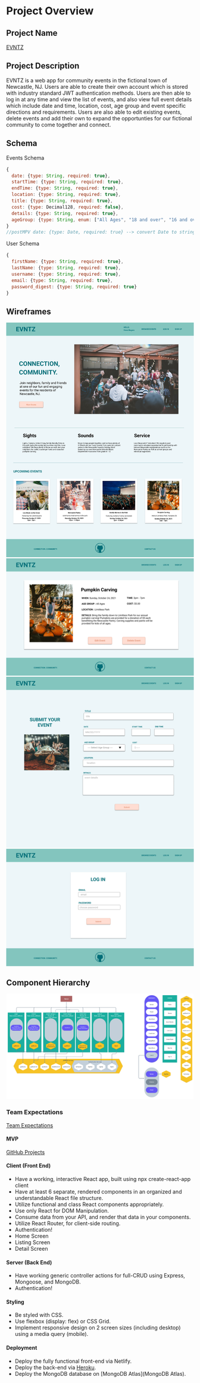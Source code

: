 # Project Overview

## Project Name

[EVNTZ](https://suspicious-shirley-aff7c1.netlify.app/)


## Project Description

EVNTZ is a web app for community events in the fictional town of Newcastle, NJ. Users are able to create their own account which is stored with industry standard JWT authentication methods. Users are then able to log in at any time and view the list of events, and also view full event details which include date and time, location, cost, age group and event specific directions and requirements. Users are also able to edit existing events, delete events and add their own to expand the opportunties for our fictional community to come together and connect. 

## Schema

Events Schema
```javascript
{
  date: {type: String, required: true},
  startTime: {type: String, required: true},
  endTime: {type: String, required: true},
  location: {type: String, required: true},
  title: {type: String, required: true},
  cost: {type: Decimal128, required: false},
  details: {type: String, required: true},
  ageGroup: {type: String, enum: ["All Ages", "18 and over", "16 and over"], required: true}
}
//postMPV date: {type: Date, required: true} --> convert Date to string we need per industry convention
```

User Schema
```javascript
{
  firstName: {type: String, required: true},
  lastName: {type: String, required: true},
  username: {type: String, required: true},
  email: {type: String, required: true},
  password_digest: {type: String, required: true}
}
```

## Wireframes

![Home](https://github.com/erik-eyler/EVNTZ/blob/kbg-dev/Images/Home%20(1).png)
![Event Details](https://github.com/erik-eyler/EVNTZ/blob/kbg-dev/Images/Event%20Details.png)
![Create Event](https://github.com/erik-eyler/EVNTZ/blob/kbg-dev/Images/Create%20Event%20(1).png)
![Login](https://github.com/erik-eyler/EVNTZ/blob/kbg-dev/Images/Log%20in.png)


## Component Hierarchy
![Component Hierarchy](https://github.com/erik-eyler/EVNTZ/blob/kbg-dev/Images/EVNTZ%20-%20Component%20Hierarchy.png)

### Team Expectations

[Team Expectations](https://docs.google.com/document/d/1yet1_8v38YgrfXC9uqyPF_FOblKqw2sE8zhobY-SUG8/edit)

#### MVP

[GitHub Projects](https://github.com/erik-eyler/EVNTZ/projects/1)

#### Client (Front End)
- Have a working, interactive React app, built using npx create-react-app client
- Have at least 6 separate, rendered components in an organized and understandable React file structure.
- Utilize functional and class React components appropriately.
- Use only React for DOM Manipulation.
- Consume data from your API, and render that data in your components.
- Utilize React Router, for client-side routing.
- Authentication!
- Home Screen
- Listing Screen
- Detail Screen

#### Server (Back End)
- Have working generic controller actions for full-CRUD using Express, Mongoose, and MongoDB.
- Authentication!

#### Styling
- Be styled with CSS.
- Use flexbox (display: flex) or CSS Grid.
- Implement responsive design on 2 screen sizes (including desktop) using a media query (mobile).

#### Deployment
- Deploy the fully functional front-end via Netlify.
- Deploy the back-end via [Heroku](https://www.heroku.com/).
- Deploy the MongoDB database on [MongoDB Atlas](MongoDB Atlas).

